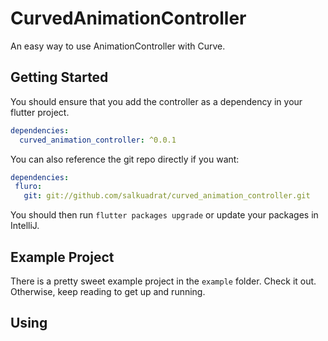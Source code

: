 # CurvedAnimationController

An easy way to use AnimationController with Curve.

## Getting Started

You should ensure that you add the controller as a dependency in your flutter project.

```yaml
dependencies:
  curved_animation_controller: ^0.0.1
```

You can also reference the git repo directly if you want:
```yaml
dependencies:
 fluro:
   git: git://github.com/salkuadrat/curved_animation_controller.git
```

You should then run `flutter packages upgrade` or update your packages in IntelliJ.

## Example Project

There is a pretty sweet example project in the `example` folder. Check it out. Otherwise, keep reading to get up and running.

## Using

